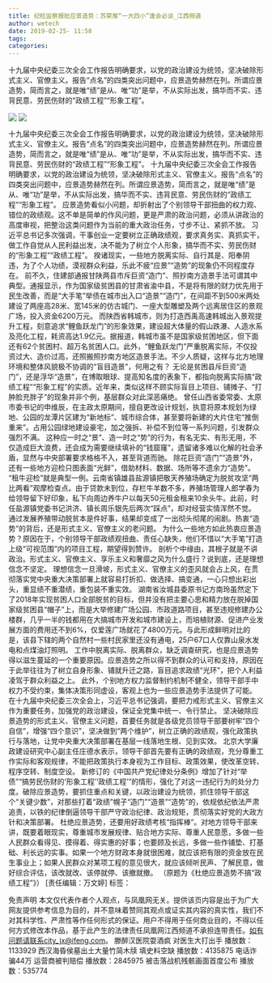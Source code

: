 ```yaml
---
title: 纪检监察报批应景造势：苏荣推“一大四小”逢会必谈_江西频道
author: wetech
date: 2019-02-25- 11:58
tags: 
categories: 
---
```

十九届中央纪委三次全会工作报告明确要求，以党的政治建设为统领，坚决破除形式主义、官僚主义。报告“点名”的四类突出问题中，应景造势赫然在列。所谓应景造势，简而言之，就是唯“绩”是从、唯“功”是举，不从实际出发，搞华而不实、违背民意、劳民伤财的“政绩工程”“形象工程”。
<!-- more -->
                
<img align="center" border="0" src="http://p3.ifengimg.com/a/2019_09/bd9e45a64c2493f_size78_w400_h266.jpg" />
                
<img align="center" border="0" src="http://p2.ifengimg.com/a/2016/0810/204c433878d5cf9size1_w16_h16.png" />
                
            
十九届中央纪委三次全会工作报告明确要求，以党的政治建设为统领，坚决破除形式主义、官僚主义。报告“点名”的四类突出问题中，应景造势赫然在列。所谓应景造势，简而言之，就是唯“绩”是从、唯“功”是举，不从实际出发，搞华而不实、违背民意、劳民伤财的“政绩工程”“形象工程”。
十九届中央纪委三次全会工作报告明确要求，以党的政治建设为统领，坚决破除形式主义、官僚主义。报告“点名”的四类突出问题中，应景造势赫然在列。所谓应景造势，简而言之，就是唯“绩”是从、唯“功”是举，不从实际出发，搞华而不实、违背民意、劳民伤财的“政绩工程”“形象工程”。
应景造势看似小问题，却折射出了个别领导干部扭曲的权力观、错位的政绩观。这不单是简单的作风问题，更是严肃的政治问题，必须从讲政治的高度审视，把整治这类问题作为当前的重大政治任务，寸步不让、紧抓不放。
习近平总书记多次强调，干事创业一定要树立正确政绩观，要求真务实、真抓实干，做工作自觉从人民利益出发，决不能为了树立个人形象，搞华而不实、劳民伤财的“形象工程”“政绩工程”。
揆诸现实，一些地方脱离实际、自行其是、阳奉阴违，为了个人功绩，漠视群众利益，乐此不疲“应景”“造势”的现象仍不同程度存在。
前不久，住建部通报甘陕两县市斥巨资“造门”、照抄南方造景手法可谓其中典型。通报显示，作为国家级贫困县的甘肃省渝中县，不是将有限的财力优先用于民生改善，而是“大手笔”举债在城市出入口“造景”“造门”，在间距不到500米两处建设了两座高28米、宽145米的仿古城门、一座大型雕塑及两个远离居住区的景观广场，投入资金6200万元。
而陕西省韩城市，则为打造西禹高速韩城出入景观提升工程，刻意追求“鲤鱼跃龙门”的形象效果，建设超大体量的假山跌瀑、人造水系及亮化工程，耗资高达1.9亿元。据报道，韩城市虽不是国家级贫困地区，但下面还有62个贫困村、超万名贫困人口。此外，“鲤鱼跃龙门”严重脱离实际，不仅投资过大、造价过高，还照搬照抄南方地区造景手法。不少人质疑，这样与北方地理环境和整体风貌极不协调的“盲目造景”，何用之有？
无论是贫困县斥巨资“造门”，还是浮华“造景”，在博取眼球、提高知名度的表象下，都指向脱离实际搞“政绩工程”“形象工程”的实质。近年来，类似这样不顾实际盲目上项目、铺摊子、“打肿脸充胖子”的现象并非个例，基层群众对此深恶痛绝。
曾任山西省委常委、太原市委书记的申维辰，在主政太原期间，擅自更改设计规划，执意将原本规划为绿地、公园的龙潭片区建为“新地标”、城市综合体，甚至要将新建的大片住宅“推倒重来”。占用公园绿地建设豪宅，加之强拆、补偿不到位等一系列问题，引发群众强烈不满。
这种应一时之“景”、造一时之“势”的行为，有名无实、有形无用，不仅造成巨大浪费，还会成为需要继续填补的“钱窟窿”，遗留诸多难以化解的社会矛盾，显然与中央部署要求格格不入，甚至背道而驰。
除花巨资“造门”“造景”外，还有一些地方迎检只图表面“光鲜”，借助材料、数据、场所等不遗余力“造势”。
“租牛迎检”就是典型一例。云南省镇雄县盐源镇把敬天养殖场确定为脱贫攻坚“两比两看”观摩检查点。由于贷款未到位，存栏牛羊数不多，养殖场管理人郎学春为给领导留下好印象，私下向周边养牛户以每天50元租金租来10余头牛。此前，时任盐源镇党委书记洪济、镇长周乐银先后两次“踩点”，却对经营实情浑然不觉。
通过发展养殖带动脱贫本是件好事，结果却变成了一出彻头彻尾的闹剧。热衷“造势”的背后，还是形式主义、官僚主义的老问题。
为什么一些地方如此热衷应景造势？原因在于，个别领导干部政绩观扭曲、责任心缺失，他们不惜以“大手笔”打造上级“可视范围”内的项目工程，期望得到赞许。
剖析个中缘由，其根子就是不讲政治。形式主义、官僚主义、享乐主义和奢靡之风为什么盛行？说到底，还是理想信念不坚定。
理想信念一旦滑坡，形式主义、官僚主义的歪风就会占上风，在贯彻落实党中央重大决策部署上就容易打折扣、做选择、搞变通，一心只想出彩出头，重显绩不重潜绩，重包装不重实效。
湖南省汝城县委原书记方南玲虽然定下了2018年实现贫困人口全部脱贫的目标，但并没有把主要心思和精力放在脱掉国家级贫困县“帽子”上，而是大举修建广场公园、市政道路项目，甚至违规修建办公楼群，几乎一半的钱都用在大搞城市开发和城市建设上，而培植财源、促进产业发展方面的费用还不到6%，仅爱莲广场就花了4800万元。与此形成鲜明对比的是，该县下辖的两个自然村一些村民家里还没有通电，25户67口人仅靠山泉水发电和点煤油灯照明。
工作中脱离实际、脱离群众，缺乏调查研究，也是应景造势得以滋生蔓延的一个重要原因。应景造势之所以得不到群众的认可和支持，原因在于此举往往为了树立自身形象、铺就升迁之路，盲目追求政绩“光环”，把个人利益凌驾于群众利益之上。
此外，个别地方权力监督制约机制不健全，领导干部手中权力不受约束，集体决策形同虚设，客观上也为一些应景造势手法提供了可能。
在十九届中央纪委三次全会上，习近平总书记强调，要把力戒形式主义、官僚主义作为重要任务，加强党的政治建设，保证全党集中统一、令行禁止。
坚决破除应景造势的形式主义、官僚主义问题，首要任务就是各级党员领导干部要树牢“四个自信”，增强“四个意识”，坚决做到“两个维护”，树立正确的政绩观，强化政策执行与落地，让党中央重大决策部署在基层一线落地生根、见到实效。
北京大学廉政建设研究中心副主任庄德水表示，领导干部首先要有正确的政绩观，充分尊重工作实际和客观规律，不能把政策执行本身视为工作目标、政策效果，使改革空转、程序空转、制度空设。
新修订的《中国共产党纪律处分条例》增加了针对“举债”“搞劳民伤财的‘形象工程’‘政绩工程’”的情形，强化了对这一违纪行为的处分力度。破除应景造势，要抓住重点和关键，以政治建设为统领，抓住领导干部这个“关键少数”，对那些打着“政绩”幌子“造门”“造景”“造势”的，依规依纪依法严肃追责，以铁的纪律倒逼领导干部严守政治纪律、政治规矩，贯彻落实好党的大政方针和决策部署。
杜绝应景造势，还要用好政绩考核“指挥棒”。对地方领导干部来讲，既要着眼现实，尊重城市发展规律、贴合地方实际、尊重人民意愿，多做一些人民群众看得见、摸得着、得实惠的好事；也要顾及长远，多做一些作铺垫、打基础、利长远的实事。如果一个地方财政本身就很困难，就应该把有限的资金放在民生事业上；如果人民群众对某项工程的意见很大，就应该倾听民声、了解民意，做好综合评估，该改就改、该停就停、该撤就撤。
（原题为《杜绝应景造势不搞“政绩工程”》）
[责任编辑：万文婷]
标签：
 
             
免责声明
本文仅代表作者个人观点，与凤凰网无关。提供该页内容是出于为广大网友提供参考信息为目的，并不意味着赞同其观点或证实其内容的真实性，我们不对其科学性、严肃性等作任何形式的保证。用户不得用于任何商业目的，不得以任何方式修改本作品，基于此产生的法律责任凤凰网江西频道不承担连带责任。如有问题请联系city_jx@ifeng.com。
滕醉汉医院耍酒疯 对医生大打出手
播放数：1133929
西汉海昏侯墓出土大量竹简木牍 填史料空缺
播放数：4135875
电话诈骗44万 运营商被判赔偿
播放数：2845975
被击落战机残骸画面首度公布
播放数：535774
